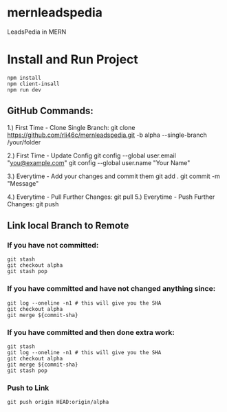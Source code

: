 # mernleadspedia
LeadsPedia in MERN

# Install and Run Project
    npm install
    npm client-insall
    npm run dev

## GitHub Commands:
1.) First Time - Clone Single Branch: 
    <!-- directory address [/your/folder] is optional -->
    git clone https://github.com/rli46c/mernleadspedia.git -b alpha --single-branch /your/folder

2.) First Time - Update Config 
    <!-- Add [--global] only if you want the same config for all repositories. -->
    git config --global user.email "you@example.com"
    git config --global user.name "Your Name"

3.) Everytime - Add your changes and commit them
    <!-- Here . or all can be used to add all files. You can also add specific files/folders -->
    git add .
    git commit -m "Message"

4.) Everytime - Pull Further Changes: git pull
5.) Everytime - Push Further Changes: git push




    
## Link local Branch to Remote
<!-- Here "origin" is local branch name and "alpha" is remote branch name -->
### If you have not committed:
    git stash
    git checkout alpha
    git stash pop

### If you have committed and have not changed anything since:
    git log --oneline -n1 # this will give you the SHA
    git checkout alpha
    git merge ${commit-sha}

### If you have committed and then done extra work:
    git stash
    git log --oneline -n1 # this will give you the SHA
    git checkout alpha
    git merge ${commit-sha}
    git stash pop

### Push to Link
    git push origin HEAD:origin/alpha    
